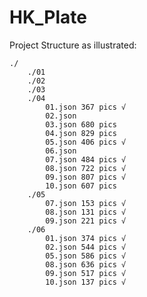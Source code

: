 # HK_Plate

Project Structure as illustrated:

    ./
        ./01
        ./02
        ./03
        ./04
            01.json 367 pics √
            02.json
            03.json 680 pics
            04.json 829 pics
            05.json 406 pics √
            06.json
            07.json 484 pics √
            08.json 722 pics √
            09.json 807 pics √
            10.json 607 pics
        ./05
            07.json 153 pics √
            08.json 131 pics √
            09.json 221 pics √
        ./06
            01.json 374 pics √
            02.json 544 pics √
            05.json 586 pics √
            08.json 636 pics √
            09.json 517 pics √
            10.json 137 pics √

